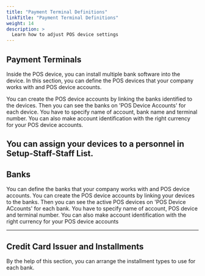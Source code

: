 ```yaml
---
title: "Payment Terminal Definitions"
linkTitle: "Payment Terminal Definitions"
weight: 14
description: >
  Learn how to adjust POS device settings
---
```




## Payment Terminals

Inside the POS device, you can install multiple bank software into the device. In this section, you can define the POS devices that your company works with and POS device accounts.

You can create the POS device accounts by linking the banks identified to the devices. Then you can see the banks on 'POS Device Accounts' for each device. You have to specify name of account, bank name and terminal number. You can also make account identification with the right currency for your POS device accounts. 

You can assign your devices to a personnel in **Setup-Staff-Staff List**.
---

## Banks

You can define the banks that your company works with and POS device accounts. You can create the POS device accounts by linking your devices to the banks. Then you can see the active POS devices on 'POS Device ACcounts' for each bank. You have to specify name of account, POS device and terminal number. You can also make account identification with the right currency for your POS device accounts

---

## Credit Card Issuer and Installments

By the help of this section, you can arrange the installment types to use for each bank. 
